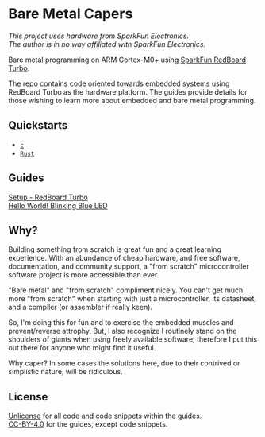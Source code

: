 # Bare Metal Capers

*This project uses hardware from SparkFun Electronics.*  
*The author is in no way affiliated with SparkFun Electronics.*

Bare metal programming on ARM Cortex-M0+ using 
[SparkFun RedBoard Turbo](https://www.sparkfun.com/products/14812).

The repo contains code oriented towards embedded systems using RedBoard
Turbo as the hardware platform. The guides provide details for those wishing 
to learn more about embedded and bare metal programming.

## Quickstarts 
- [`c`](https://github.com/vafeond/BareMetalCapers/blob/main/c/README.md)
- [`Rust`](https://github.com/vafeond/BareMetalCapers/blob/main/rust/README.md)

## Guides
[Setup - RedBoard Turbo](https://github.com/vafeond/BareMetalCapers/blob/main/guides/01_Setup_RedBoardTurbo.md)  
[Hello World! Blinking Blue LED](https://github.com/vafeond/BareMetalCapers/blob/main/guides/02_HelloWorld_BlinkingLED.md)


## Why?
Building something from scratch is great fun and a great learning experience. 
With an abundance of cheap hardware, and free software, documentation, 
and community support, a "from scratch" microcontroller software project is
more accessible than ever.

"Bare metal" and "from scratch" compliment nicely. You can't get much more
"from scratch" when starting with just a microcontroller, its datasheet, 
and a compiler (or assembler if really keen).

So, I'm doing this for fun and to exercise the embedded muscles and 
prevent/reverse attrophy. But, I also recognize I routinely stand on the 
shoulders of giants when using freely available software; therefore I put this 
out there for anyone who might find it useful. 

Why caper? In some cases the solutions here, due to their contrived or 
simplistic nature, will be ridiculous.

## License  
[Unlicense](https://unlicense.org) for all code and code snippets within the 
guides.  
[CC-BY-4.0](https://creativecommons.org/licenses/by/4.0/) for the guides, 
except code snippets. 

